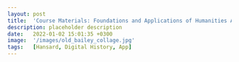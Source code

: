 ```yaml
---
layout: post
title:  'Course Materials: Foundations and Applications of Humanities Analytics'
description: placeholder description
date:   2022-01-02 15:01:35 +0300
image:  '/images/old_bailey_collage.jpg'
tags:   [Hansard, Digital History, App]
---
```


